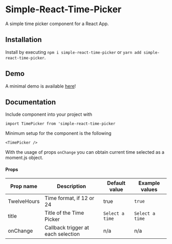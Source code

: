 # Simple-React-Time-Picker

A simple time picker component for a React App.

## Installation
Install by executing 
```npm i simple-react-time-picker``` 
or 
```yarn add simple-react-time-picker```.

## Demo


A minimal demo is available [here](https://marcosansoni.github.io/simple-react-time-picker/storybook-static/)!

## Documentation

Include component into your project with
```
import TimePicker from 'simple-react-time-picker
```

Minimum setup for the component is the following

```
<TimePicker />
```

With the usage of props `onChange` you can obtain current time selected as a moment.js object.

#### Props

|Prop name|Description|Default value|Example values|
|----|----|----|----|
|TwelveHours|Time format, if 12 or 24|true|`true`|
|title|Title of the Time Picker|`Select a time`|`Select a time`|
|onChange|Callback trigger at each selection|n/a|n/a|
